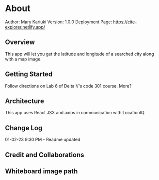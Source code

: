 # About

Author: Mary Kariuki  Version: 1.0.0
Deployment Page: <https://cite-explorer.netlify.app/>

## Overview

This app will let you get the latitude and longitude of a searched city along with a map image.

## Getting Started

Follow directions on Lab 6 of Delta V's code 301 course. More?

## Architecture

This app uses React JSX and axios in communication with LocationIQ.

## Change Log

01-02-23 9:30 PM - Readme updated

## Credit and Collaborations

## Whiteboard image path
